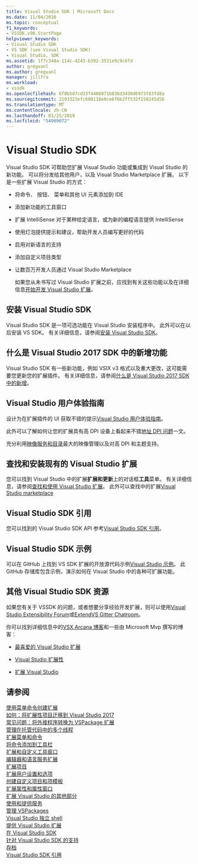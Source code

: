 ```yaml
---
title: Visual Studio SDK | Microsoft Docs
ms.date: 11/04/2016
ms.topic: conceptual
f1_keywords:
- VSSDK.v90.StartPage
helpviewer_keywords:
- Visual Studio SDK
- VS SDK (see Visual Studio SDK)
- Visual Studio, SDK
ms.assetid: 1f7c348a-114c-4243-b392-3531e9c9c6fd
author: gregvanl
ms.author: gregvanl
manager: jillfra
ms.workload:
- vssdk
ms.openlocfilehash: 6f8b5d7cd33f4466071b836d3438d6973f83fd8a
ms.sourcegitcommit: 2193323efc608118e0ce6f6b2ff532f158245d56
ms.translationtype: MT
ms.contentlocale: zh-CN
ms.lasthandoff: 01/25/2019
ms.locfileid: "54969072"
---
```

# <a name="visual-studio-sdk"></a>Visual Studio SDK
Visual Studio SDK 可帮助您扩展 Visual Studio 功能或集成到 Visual Studio 的新功能。 可以将分发给其他用户，以及 Visual Studio Marketplace 扩展。 以下是一些扩展 Visual Studio 的方式：  
  
- 将命令、 按钮、 菜单和其他 UI 元素添加到 IDE  
  
- 添加新功能的工具窗口  
  
- 扩展 IntelliSense 对于某种给定语言，或为新的编程语言提供 IntelliSense  
  
- 使用灯泡提供提示和建议，帮助开发人员编写更好的代码  
  
- 启用对新语言的支持  
  
- 添加自定义项目类型  
  
- 让数百万开发人员通过 Visual Studio Marketplace  
  
  如果您从未书写过 Visual Studio 扩展之前，应找到有关这些功能以及在详细信息[开始开发 Visual Studio 扩展](../extensibility/starting-to-develop-visual-studio-extensions.md)。  
  
## <a name="install-the-visual-studio-sdk"></a>安装 Visual Studio SDK  
 Visual Studio SDK 是一项可选功能在 Visual Studio 安装程序中。 此外可以在以后安装 VS SDK。 有关详细信息，请参阅[安装 Visual Studio SDK](../extensibility/installing-the-visual-studio-sdk.md)。  
  
## <a name="whats-new-in-the-visual-studio-2017-sdk"></a>什么是 Visual Studio 2017 SDK 中的新增功能  
 Visual Studio SDK 有一些新功能，例如 VSIX v3 格式以及重大更改，这可能需要您更新您的扩展插件。 有关详细信息，请参阅[什么是 Visual Studio 2017 SDK 中的新增](../extensibility/what-s-new-in-the-visual-studio-2017-sdk.md)。  
  
## <a name="visual-studio-user-experience-guidelines"></a>Visual Studio 用户体验指南  
 设计为在扩展插件的 UI 获取不错的提示[Visual Studio 用户体验指南](../extensibility/ux-guidelines/visual-studio-user-experience-guidelines.md)。  
  
 此外可以了解如何让您的扩展具有高 DPI 设备上看起来不错[地址 DPI 问题](../extensibility/addressing-dpi-issues2.md)一文。  
  
 充分利用[映像服务和目录](../extensibility/image-service-and-catalog.md)最大的映像管理以及对高 DPI 和主题支持。  
  
## <a name="find-and-install-existing-visual-studio-extensions"></a>查找和安装现有的 Visual Studio 扩展  
 您可以找到 Visual Studio 中的扩展**扩展和更新**上的对话框**工具**菜单。 有关详细信息，请参阅[查找和使用 Visual Studio 扩展](../ide/finding-and-using-visual-studio-extensions.md)。 此外可以查找中的扩展[Visual Studio marketplace](https://marketplace.visualstudio.com/)  
  
## <a name="visual-studio-sdk-reference"></a>Visual Studio SDK 引用  
 您可以找到的 Visual Studio SDK API 参考[Visual Studio SDK 引用](../extensibility/visual-studio-sdk-reference.md)。  
  
## <a name="visual-studio-sdk-samples"></a>Visual Studio SDK 示例  
 可以在 GitHub 上找到 VS SDK 扩展的开放源代码示例[Visual Studio 示例](https://aka.ms/vs2015sdksamples)。 此 GitHub 存储库包含示例，演示如何在 Visual Studio 中的各种可扩展功能。  
  
## <a name="other-visual-studio-sdk-resources"></a>其他 Visual Studio SDK 资源  
 如果您有关于 VSSDK 的问题，或者想要分享经验开发扩展，则可以使用[Visual Studio Extensibility Forum](https://social.msdn.microsoft.com/Forums/vstudio/home?forum=vsx)或[ExtendVS Gitter Chatroom](https://gitter.im/Microsoft/extendvs)。  
  
 你可以找到详细信息中的[VSX Arcana 博客](https://blogs.msdn.microsoft.com/vsx/)和一些由 Microsoft Mvp 撰写的博客：  
  
-   [最喜爱的 Visual Studio 扩展](http://geekswithblogs.net/sdorman/archive/2014/10/05/favorite-visual-studio-extensions.aspx)  
  
-   [Visual Studio 扩展性](http://www.visualstudioextensibility.com/overview/vs/)  
  
-   [扩展 Visual Studio](http://blog.slaks.net/2013-10-18/extending-visual-studio-part-1-getting-started/)  
  
## <a name="see-also"></a>请参阅  
 [使用菜单命令创建扩展](../extensibility/creating-an-extension-with-a-menu-command.md)   
 [如何：将扩展性项目迁移到 Visual Studio 2017](../extensibility/how-to-migrate-extensibility-projects-to-visual-studio-2017.md)   
 [常见问题：将外接程序转换为 VSPackage 扩展](../extensibility/faq-converting-add-ins-to-vspackage-extensions.md)   
 [管理在托管代码中的多个线程](../extensibility/managing-multiple-threads-in-managed-code.md)   
 [扩展菜单和命令](../extensibility/extending-menus-and-commands.md)   
 [将命令添加到工具栏](../extensibility/adding-commands-to-toolbars.md)   
 [扩展和自定义工具窗口](../extensibility/extending-and-customizing-tool-windows.md)   
 [编辑器和语言服务扩展](../extensibility/editor-and-language-service-extensions.md)   
 [扩展项目](../extensibility/extending-projects.md)   
 [扩展用户设置和选项](../extensibility/extending-user-settings-and-options.md)   
 [创建自定义项目和项模板](../extensibility/creating-custom-project-and-item-templates.md)   
 [扩展属性和属性窗口](../extensibility/extending-properties-and-the-property-window.md)   
 [扩展 Visual Studio 的其他部分](../extensibility/extending-other-parts-of-visual-studio.md)   
 [使用和提供服务](../extensibility/using-and-providing-services.md)   
 [管理 VSPackages](../extensibility/managing-vspackages.md)   
 [Visual Studio 独立 shell](/visualstudio/extensibility/shell/visual-studio-isolated-shell)   
 [提供 Visual Studio 扩展](../extensibility/shipping-visual-studio-extensions.md)   
 [在 Visual Studio SDK](../extensibility/internals/inside-the-visual-studio-sdk.md)   
 [针对 Visual Studio SDK 的支持](../extensibility/support-for-the-visual-studio-sdk.md)   
 [存档](../extensibility/archive.md)   
 [Visual Studio SDK 引用](../extensibility/visual-studio-sdk-reference.md)
